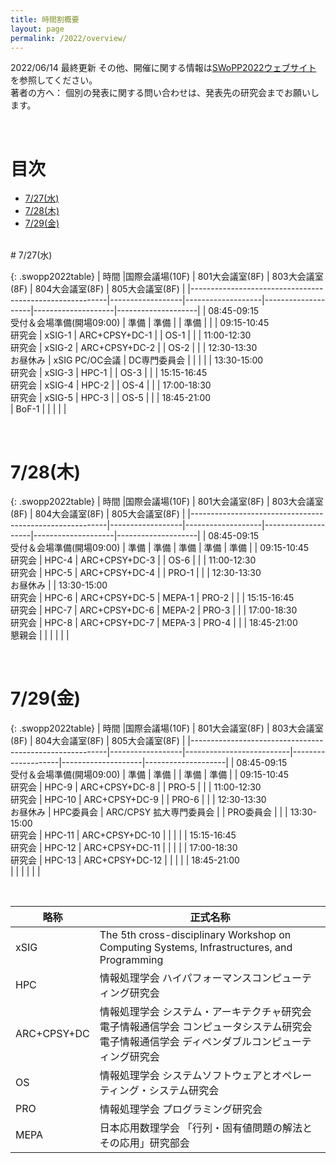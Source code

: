 ```yaml
---
title: 時間割概要
layout: page
permalink: /2022/overview/
---
```



2022/06/14 最終更新
その他、開催に関する情報は[SWoPP2022ウェブサイト](https://sites.google.com/site/swoppweb/swopp2022/) を参照してください。<br />
著者の方へ： 個別の発表に関する問い合わせは、発表先の研究会までお願いします。


<br />


# 目次

- [7/27(水)](#727水)
- [7/28(木)](#728木)
- [7/29(金)](#729金)




<br/>
# 7/27(水)

{: .swopp2022table}
| 時間                                                    |国際会議場(10F)   | 801大会議室(8F)   | 803大会議室(8F)    | 804大会議室(8F)    | 805大会議室(8F)    | 
|---------------------------------------------------------|------------------|-------------------|--------------------|--------------------|--------------------|
| 08:45-09:15<br/>受付＆会場準備(開場09:00)               | 準備             | 準備              |                    | 準備               |                    |
| 09:15-10:45<br/>研究会                                  | xSIG-1           | ARC+CPSY+DC-1     |                    | OS-1               |                    |
| 11:00-12:30<br/>研究会                                  | xSIG-2           | ARC+CPSY+DC-2     |                    | OS-2               |                    |
| 12:30-13:30<br/>お昼休み                                | xSIG PC/OC会議   | DC専門委員会      |                    |                    |                    |
| 13:30-15:00<br/>研究会                                  | xSIG-3           | HPC-1             |                    | OS-3               |                    |
| 15:15-16:45<br/>研究会                                  | xSIG-4           | HPC-2             |                    | OS-4               |                    |
| 17:00-18:30<br/>研究会                                  | xSIG-5           | HPC-3             |                    | OS-5               |                    |
| 18:45-21:00<br/>                                        | BoF-1            |                   |                    |                    |                    |



<br/>

# 7/28(木)

{: .swopp2022table}
| 時間                                                    |国際会議場(10F)   | 801大会議室(8F)   | 803大会議室(8F)    | 804大会議室(8F)    | 805大会議室(8F)    | 
|---------------------------------------------------------|------------------|-------------------|--------------------|--------------------|--------------------|
| 08:45-09:15<br/>受付＆会場準備(開場09:00)               | 準備             | 準備              | 準備               | 準備               | 準備               |
| 09:15-10:45<br/>研究会                                  | HPC-4            | ARC+CPSY+DC-3     |                    | OS-6               |                    |
| 11:00-12:30<br/>研究会                                  | HPC-5            | ARC+CPSY+DC-4     |                    | PRO-1              |                    |
| 12:30-13:30<br/>お昼休み                                | 
| 13:30-15:00<br/>研究会                                  | HPC-6            | ARC+CPSY+DC-5     | MEPA-1             | PRO-2              |                    |
| 15:15-16:45<br/>研究会                                  | HPC-7            | ARC+CPSY+DC-6     | MEPA-2             | PRO-3              |                    |
| 17:00-18:30<br/>研究会                                  | HPC-8            | ARC+CPSY+DC-7     | MEPA-3             | PRO-4              |                    |
| 18:45-21:00<br/>懇親会                                  |                  |                   |                    |                    |                    |


<br/>

# 7/29(金)

{: .swopp2022table}
| 時間                                                    |国際会議場(10F)   | 801大会議室(8F)          | 803大会議室(8F)    | 804大会議室(8F)    | 805大会議室(8F)    | 
|---------------------------------------------------------|------------------|--------------------------|--------------------|--------------------|--------------------|
| 08:45-09:15<br/>受付＆会場準備(開場09:00)               | 準備             | 準備                     |                    | 準備               | 準備               |
| 09:15-10:45<br/>研究会                                  | HPC-9            | ARC+CPSY+DC-8            |                    | PRO-5              |                    |
| 11:00-12:30<br/>研究会                                  | HPC-10           | ARC+CPSY+DC-9            |                    | PRO-6              |                    |
| 12:30-13:30<br/>お昼休み                                | HPC委員会        | ARC/CPSY 拡大専門委員会  |                    | PRO委員会          |                    |
| 13:30-15:00<br/>研究会                                  | HPC-11           | ARC+CPSY+DC-10           |                    |                    |                    |
| 15:15-16:45<br/>研究会                                  | HPC-12           | ARC+CPSY+DC-11           |                    |                    |                    |
| 17:00-18:30<br/>研究会                                  | HPC-13           | ARC+CPSY+DC-12           |                    |                    |                    |
| 18:45-21:00<br/>                                        |                  |                          |                    |                    |                    |


<br />

| 略称 | 正式名称 | 
|------|-----|
| xSIG | The 5th cross-disciplinary Workshop on Computing Systems, Infrastructures, and Programming |
| HPC | 情報処理学会 ハイパフォーマンスコンピューティング研究会 |
| ARC+CPSY+DC | 情報処理学会 システム・アーキテクチャ研究会<br />電子情報通信学会 コンピュータシステム研究会<br />電子情報通信学会 ディペンダブルコンピューティング研究会 |
| OS | 情報処理学会 システムソフトウェアとオペレーティング・システム研究会 |
| PRO | 情報処理学会 プログラミング研究会 |
| MEPA | 日本応用数理学会 「行列・固有値問題の解法とその応用」研究部会 |

